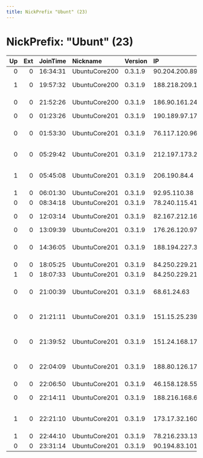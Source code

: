 ```yaml
---
title: NickPrefix "Ubunt" (23)
---
```


# NickPrefix: "Ubunt" (23)

|   Up |   Ext | JoinTime   | Nickname      | Version   | IP              | AS                                       | CC   |   ORp |   Dirp | OS    | Contact   |   eFamMembers |
|-----:|------:|:-----------|:--------------|:----------|:----------------|:-----------------------------------------|:-----|------:|-------:|:------|:----------|--------------:|
|    0 |     0 | 16:34:31   | UbuntuCore200 | 0.3.1.9   | 90.204.200.89   | Sky UK Limited                           | gb   | 44267 |      0 | Linux | None      |             1 |
|    1 |     0 | 19:57:32   | UbuntuCore200 | 0.3.1.9   | 188.218.209.151 | Vodafone Italia S.p.A.                   | it   | 37175 |      0 | Linux | None      |             1 |
|    0 |     0 | 21:52:26   | UbuntuCore200 | 0.3.1.9   | 186.90.161.24   | CANTV Servicios, Venezuela               | ve   | 40669 |      0 | Linux | None      |             1 |
|    0 |     0 | 01:23:26   | UbuntuCore201 | 0.3.1.9   | 190.189.97.176  | Prima S.A.                               | ar   | 40511 |      0 | Linux | None      |             1 |
|    0 |     0 | 01:53:30   | UbuntuCore201 | 0.3.1.9   | 76.117.120.96   | Comcast Cable Communications, LLC        | us   | 46249 |      0 | Linux | None      |             1 |
|    0 |     0 | 05:29:42   | UbuntuCore201 | 0.3.1.9   | 212.197.173.233 | A1 Telekom Austria AG                    | at   | 42671 |      0 | Linux | None      |             1 |
|    1 |     0 | 05:45:08   | UbuntuCore201 | 0.3.1.9   | 206.190.84.4    | Level 3 Communications, Inc.             | us   | 36239 |      0 | Linux | None      |             1 |
|    1 |     0 | 06:01:30   | UbuntuCore201 | 0.3.1.9   | 92.95.110.38    | SFR SA                                   | fr   | 34564 |      0 | Linux | None      |             1 |
|    0 |     0 | 08:34:18   | UbuntuCore201 | 0.3.1.9   | 78.240.115.41   | Free SAS                                 | fr   | 34729 |      0 | Linux | None      |             1 |
|    0 |     0 | 12:03:14   | UbuntuCore201 | 0.3.1.9   | 82.167.212.164  | Integrated Telecom Co. Ltd               | sa   | 34485 |      0 | Linux | None      |             1 |
|    0 |     0 | 13:09:39   | UbuntuCore201 | 0.3.1.9   | 176.26.120.97   | Sky UK Limited                           | gb   | 33799 |      0 | Linux | None      |             1 |
|    0 |     0 | 14:36:05   | UbuntuCore201 | 0.3.1.9   | 188.194.227.30  | Vodafone Kabel Deutschland GmbH          | de   | 46782 |      0 | Linux | None      |             1 |
|    0 |     0 | 18:05:25   | UbuntuCore201 | 0.3.1.9   | 84.250.229.213  | Telia Finland Oyj                        | fi   | 36951 |      0 | Linux | None      |             1 |
|    1 |     0 | 18:07:33   | UbuntuCore201 | 0.3.1.9   | 84.250.229.213  | Telia Finland Oyj                        | fi   | 46843 |      0 | Linux | None      |             1 |
|    0 |     0 | 21:00:39   | UbuntuCore201 | 0.3.1.9   | 68.61.24.63     | Comcast Cable Communications, LLC        | us   | 45521 |      0 | Linux | None      |             1 |
|    0 |     0 | 21:21:11   | UbuntuCore201 | 0.3.1.9   | 151.15.25.239   | Wind Telecomunicazioni SpA               | it   | 36714 |      0 | Linux | None      |             1 |
|    0 |     0 | 21:39:52   | UbuntuCore201 | 0.3.1.9   | 151.24.168.175  | Wind Telecomunicazioni SpA               | it   | 40115 |      0 | Linux | None      |             1 |
|    0 |     0 | 22:04:09   | UbuntuCore201 | 0.3.1.9   | 188.80.126.178  | Servicos De Comunicacoes E Multimedia S. | pt   | 37499 |      0 | Linux | None      |             1 |
|    0 |     0 | 22:06:50   | UbuntuCore201 | 0.3.1.9   | 46.158.128.55   | PJSC Rostelecom                          | ru   | 38651 |      0 | Linux | None      |             1 |
|    0 |     0 | 22:14:11   | UbuntuCore201 | 0.3.1.9   | 188.216.168.64  | Vodafone Italia S.p.A.                   | it   | 43719 |      0 | Linux | None      |             1 |
|    1 |     0 | 22:21:10   | UbuntuCore201 | 0.3.1.9   | 173.17.32.160   | Mediacom Communications Corp             | us   | 43971 |      0 | Linux | None      |             1 |
|    1 |     0 | 22:44:10   | UbuntuCore201 | 0.3.1.9   | 78.216.233.138  | Free SAS                                 | fr   | 36383 |      0 | Linux | None      |             1 |
|    0 |     0 | 23:31:14   | UbuntuCore201 | 0.3.1.9   | 90.194.83.101   | Sky UK Limited                           | gb   | 38965 |      0 | Linux | None      |             1 |
